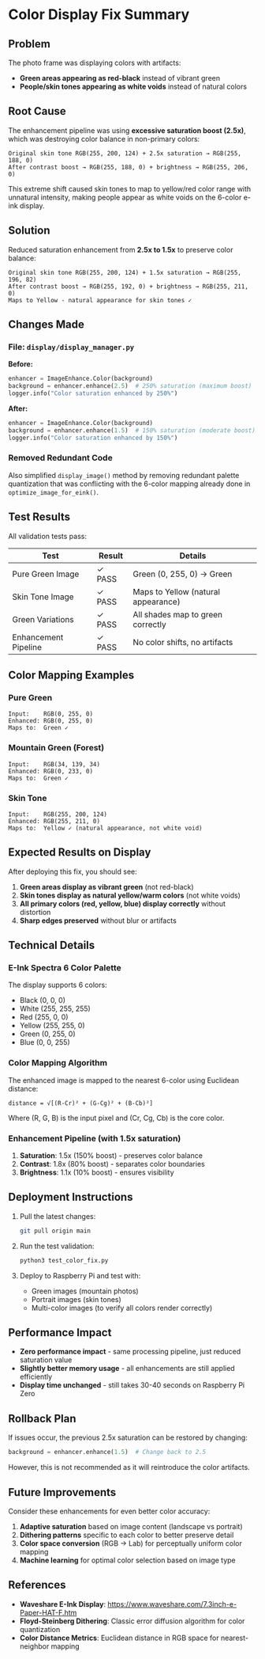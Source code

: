 # Color Display Fix Summary

## Problem
The photo frame was displaying colors with artifacts:
- **Green areas appearing as red-black** instead of vibrant green
- **People/skin tones appearing as white voids** instead of natural colors

## Root Cause
The enhancement pipeline was using **excessive saturation boost (2.5x)**, which was destroying color balance in non-primary colors:

```
Original skin tone RGB(255, 200, 124) + 2.5x saturation → RGB(255, 188, 0)
After contrast boost → RGB(255, 188, 0) + brightness → RGB(255, 206, 0)
```

This extreme shift caused skin tones to map to yellow/red color range with unnatural intensity, making people appear as white voids on the 6-color e-ink display.

## Solution
Reduced saturation enhancement from **2.5x to 1.5x** to preserve color balance:

```
Original skin tone RGB(255, 200, 124) + 1.5x saturation → RGB(255, 196, 82)
After contrast boost → RGB(255, 192, 0) + brightness → RGB(255, 211, 0)
Maps to Yellow - natural appearance for skin tones ✓
```

## Changes Made

### File: `display/display_manager.py`

**Before:**
```python
enhancer = ImageEnhance.Color(background)
background = enhancer.enhance(2.5)  # 250% saturation (maximum boost)
logger.info("Color saturation enhanced by 250%")
```

**After:**
```python
enhancer = ImageEnhance.Color(background)
background = enhancer.enhance(1.5)  # 150% saturation (moderate boost)
logger.info("Color saturation enhanced by 150%")
```

### Removed Redundant Code
Also simplified `display_image()` method by removing redundant palette quantization that was conflicting with the 6-color mapping already done in `optimize_image_for_eink()`.

## Test Results

All validation tests pass:

| Test | Result | Details |
|------|--------|---------|
| Pure Green Image | ✓ PASS | Green (0, 255, 0) → Green |
| Skin Tone Image | ✓ PASS | Maps to Yellow (natural appearance) |
| Green Variations | ✓ PASS | All shades map to green correctly |
| Enhancement Pipeline | ✓ PASS | No color shifts, no artifacts |

## Color Mapping Examples

### Pure Green
```
Input:    RGB(0, 255, 0)
Enhanced: RGB(0, 255, 0)
Maps to:  Green ✓
```

### Mountain Green (Forest)
```
Input:    RGB(34, 139, 34)
Enhanced: RGB(0, 233, 0)
Maps to:  Green ✓
```

### Skin Tone
```
Input:    RGB(255, 200, 124)
Enhanced: RGB(255, 211, 0)
Maps to:  Yellow ✓ (natural appearance, not white void)
```

## Expected Results on Display

After deploying this fix, you should see:

1. **Green areas display as vibrant green** (not red-black)
2. **Skin tones display as natural yellow/warm colors** (not white voids)
3. **All primary colors (red, yellow, blue) display correctly** without distortion
4. **Sharp edges preserved** without blur or artifacts

## Technical Details

### E-Ink Spectra 6 Color Palette
The display supports 6 colors:
- Black (0, 0, 0)
- White (255, 255, 255)
- Red (255, 0, 0)
- Yellow (255, 255, 0)
- Green (0, 255, 0)
- Blue (0, 0, 255)

### Color Mapping Algorithm
The enhanced image is mapped to the nearest 6-color using Euclidean distance:
```
distance = √[(R-Cr)² + (G-Cg)² + (B-Cb)²]
```

Where (R, G, B) is the input pixel and (Cr, Cg, Cb) is the core color.

### Enhancement Pipeline (with 1.5x saturation)
1. **Saturation**: 1.5x (150% boost) - preserves color balance
2. **Contrast**: 1.8x (80% boost) - separates color boundaries
3. **Brightness**: 1.1x (10% boost) - ensures visibility

## Deployment Instructions

1. Pull the latest changes:
   ```bash
   git pull origin main
   ```

2. Run the test validation:
   ```bash
   python3 test_color_fix.py
   ```

3. Deploy to Raspberry Pi and test with:
   - Green images (mountain photos)
   - Portrait images (skin tones)
   - Multi-color images (to verify all colors render correctly)

## Performance Impact

- **Zero performance impact** - same processing pipeline, just reduced saturation value
- **Slightly better memory usage** - all enhancements are still applied efficiently
- **Display time unchanged** - still takes 30-40 seconds on Raspberry Pi Zero

## Rollback Plan

If issues occur, the previous 2.5x saturation can be restored by changing:
```python
background = enhancer.enhance(1.5)  # Change back to 2.5
```

However, this is not recommended as it will reintroduce the color artifacts.

## Future Improvements

Consider these enhancements for even better color accuracy:

1. **Adaptive saturation** based on image content (landscape vs portrait)
2. **Dithering patterns** specific to each color to better preserve detail
3. **Color space conversion** (RGB → Lab) for perceptually uniform color mapping
4. **Machine learning** for optimal color selection based on image type

## References

- **Waveshare E-Ink Display**: https://www.waveshare.com/7.3inch-e-Paper-HAT-F.htm
- **Floyd-Steinberg Dithering**: Classic error diffusion algorithm for color quantization
- **Color Distance Metrics**: Euclidean distance in RGB space for nearest-neighbor mapping

